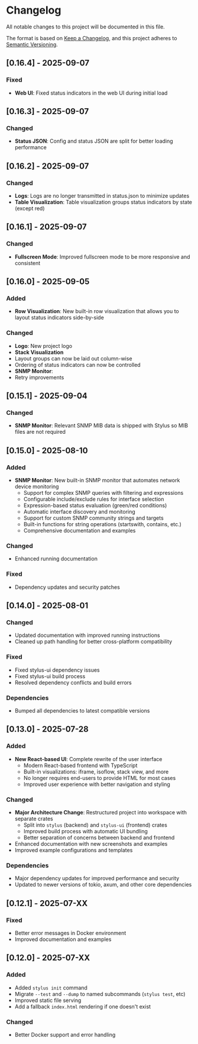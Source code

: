 # Changelog

All notable changes to this project will be documented in this file.

The format is based on [Keep a Changelog](https://keepachangelog.com/en/1.0.0/),
and this project adheres to [Semantic Versioning](https://semver.org/spec/v2.0.0.html).

## [0.16.4] - 2025-09-07

### Fixed
- **Web UI**: Fixed status indicators in the web UI during initial load

## [0.16.3] - 2025-09-07

### Changed
- **Status JSON**: Config and status JSON are split for better loading performance

## [0.16.2] - 2025-09-07

### Changed
- **Logs**: Logs are no longer transmitted in status.json to minimize updates
- **Table Visualization**: Table visualization groups status indicators by state (except red)

## [0.16.1] - 2025-09-07

### Changed
- **Fullscreen Mode**: Improved fullscreen mode to be more responsive and consistent

## [0.16.0] - 2025-09-05

### Added
- **Row Visualization**: New built-in row visualization that allows you to layout status indicators side-by-side

### Changed
- **Logo**: New project logo
- **Stack Visualization**
 - Layout groups can now be laid out column-wise
 - Ordering of status indicators can now be controlled
- **SNMP Monitor**:
 - Retry improvements

## [0.15.1] - 2025-09-04

### Changed
- **SNMP Monitor**: Relevant SNMP MIB data is shipped with Stylus so MIB files are not required

## [0.15.0] - 2025-08-10

### Added
- **SNMP Monitor**: New built-in SNMP monitor that automates network device monitoring
  - Support for complex SNMP queries with filtering and expressions
  - Configurable include/exclude rules for interface selection
  - Expression-based status evaluation (green/red conditions)
  - Automatic interface discovery and monitoring
  - Support for custom SNMP community strings and targets
  - Built-in functions for string operations (startswith, contains, etc.)
  - Comprehensive documentation and examples

### Changed
- Enhanced running documentation

### Fixed
- Dependency updates and security patches

## [0.14.0] - 2025-08-01

### Changed
- Updated documentation with improved running instructions
- Cleaned up path handling for better cross-platform compatibility

### Fixed
- Fixed stylus-ui dependency issues
- Fixed stylus-ui build process
- Resolved dependency conflicts and build errors

### Dependencies
- Bumped all dependencies to latest compatible versions

## [0.13.0] - 2025-07-28

### Added
- **New React-based UI**: Complete rewrite of the user interface
  - Modern React-based frontend with TypeScript
  - Built-in visualizations: iframe, isoflow, stack view, and more
  - No longer requires end-users to provide HTML for most cases
  - Improved user experience with better navigation and styling

### Changed
- **Major Architecture Change**: Restructured project into workspace with separate crates
  - Split into `stylus` (backend) and `stylus-ui` (frontend) crates
  - Improved build process with automatic UI bundling
  - Better separation of concerns between backend and frontend
- Enhanced documentation with new screenshots and examples
- Improved example configurations and templates

### Dependencies
- Major dependency updates for improved performance and security
- Updated to newer versions of tokio, axum, and other core dependencies

## [0.12.1] - 2025-07-XX

### Fixed
- Better error messages in Docker environment
- Improved documentation and examples

## [0.12.0] - 2025-07-XX

### Added

 - Added `stylus init` command
 - Migrate `--test` and `--dump` to named subcommands (`stylus test`, etc)
 - Improved static file serving
 - Add a fallback `index.html` rendering if one doesn't exist

### Changed
- Better Docker support and error handling
